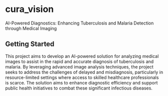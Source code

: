 # cura_vision

AI-Powered Diagnostics: Enhancing Tuberculosis and Malaria Detection through Medical Imaging

## Getting Started

This project aims to develop an AI-powered solution for analyzing medical images to assist in the rapid and accurate diagnosis of tuberculosis and malaria. By leveraging advanced image analysis techniques, the project seeks to address the challenges of delayed and misdiagnosis, particularly in resource-limited settings where access to skilled healthcare professionals is scarce. The solution aims to enhance diagnostic efficiency and support public health initiatives to combat these significant infectious diseases.
